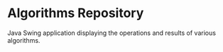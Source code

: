 # Algorithms Repository
Java Swing application displaying the operations and results of various algorithms.
